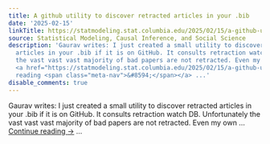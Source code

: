```yaml
---
title: A github utility to discover retracted articles in your .bib
date: '2025-02-15'
linkTitle: https://statmodeling.stat.columbia.edu/2025/02/15/a-github-utility-to-discover-retracted-articles-in-your-bib/
source: Statistical Modeling, Causal Inference, and Social Science
description: 'Gaurav writes: I just created a small utility to discover retracted
  articles in your .bib if it is on GitHub. It consults retraction watch DB. Unfortunately
  the vast vast vast majority of bad papers are not retracted. Even my own &#8230;
  <a href="https://statmodeling.stat.columbia.edu/2025/02/15/a-github-utility-to-discover-retracted-articles-in-your-bib/">Continue
  reading <span class="meta-nav">&#8594;</span></a> ...'
disable_comments: true
---
```

Gaurav writes: I just created a small utility to discover retracted articles in your .bib if it is on GitHub. It consults retraction watch DB. Unfortunately the vast vast vast majority of bad papers are not retracted. Even my own &#8230; <a href="https://statmodeling.stat.columbia.edu/2025/02/15/a-github-utility-to-discover-retracted-articles-in-your-bib/">Continue reading <span class="meta-nav">&#8594;</span></a> ...